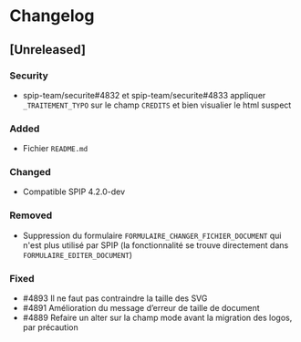 # Changelog

## [Unreleased]

### Security

- spip-team/securite#4832 et spip-team/securite#4833 appliquer `_TRAITEMENT_TYPO` sur le champ `CREDITS` et bien visualier le html suspect

### Added

- Fichier `README.md`

### Changed

- Compatible SPIP 4.2.0-dev

### Removed

- Suppression du formulaire `FORMULAIRE_CHANGER_FICHIER_DOCUMENT` qui n'est plus utilisé par SPIP (la fonctionnalité se trouve directement dans `FORMULAIRE_EDITER_DOCUMENT`)

### Fixed

- #4893 Il ne faut pas contraindre la taille des SVG
- #4891 Amélioration du message d’erreur de taille de document
- #4889 Refaire un alter sur la champ mode avant la migration des logos, par précaution
